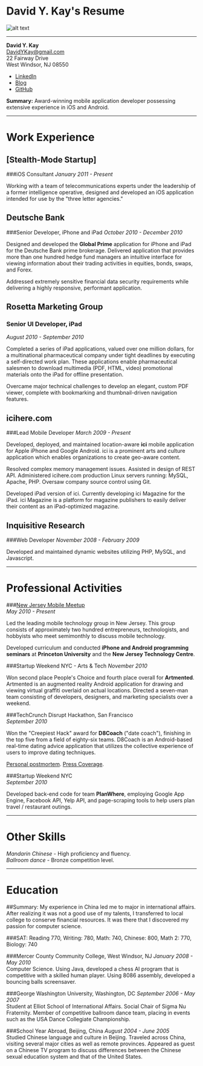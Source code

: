 # David Y. Kay's Resume

![alt text]( http://0.gravatar.com/avatar/30d6fbf81284ac9005e8e9ccc7ecfb1e?size=420 "David Y. Kay")

* * * * * * * * * * * * * * * * * *

__David Y. Kay__  
DavidYKay@gmail.com  
22 Fairway Drive  
West Windsor, NJ 08550  

* [LinkedIn](http://linkedin.com/in/DavidYKay)  
* [Blog](http://blog.davidykay.com)  
* [GitHub](http://github.com/DavidYKay)  

__Summary:__  Award-winning mobile application developer possessing extensive experience in iOS and Android. 

* * * * * * * * * * * * * * * * * *
# Work Experience

## [Stealth-Mode Startup]
###iOS Consultant
_January 2011 - Present_  

Working with a team of telecommunications experts under the leadership of a former intelligence operative, designed and developed an iOS application intended for use by the "three letter agencies."

## Deutsche Bank 
###Senior Developer, iPhone and iPad
_October 2010 - December 2010_  

Designed and developed the __Global Prime__ application for iPhone and iPad for the Deutsche Bank prime brokerage. Delivered application that provides more than one hundred hedge fund managers an intuitive interface for viewing information about their trading activities in equities, bonds, swaps, and Forex. 

Addressed extremely sensitive financial data security requirements while delivering a highly responsive, performant application.

## Rosetta Marketing Group 
### Senior UI Developer, iPad
_August 2010 - September 2010_  
  
Completed a series of iPad applications, valued over one million dollars, for a multinational pharmaceutical company under tight deadlines by executing a self-directed work plan. These applications enable pharmaceutical salesmen to download multimedia (PDF, HTML, video) promotional materials onto the iPad for offline presentation.  

Overcame major technical challenges to develop an elegant, custom PDF viewer, complete with bookmarking and thumbnail-driven navigation features. 

## icihere.com 
###Lead Mobile Developer
_March 2009 - Present_  

Developed, deployed, and maintained location-aware __ici__ mobile application for Apple iPhone and Google Android. ici is a prominent arts and culture application which enables organizations to create geo-aware content.

Resolved complex memory management issues. Assisted in design of REST API. Administered icihere.com production Linux servers running: MySQL, Apache, PHP. Oversaw company source control using Git.  
  
Developed iPad version of ici. Currently developing ici Magazine for the iPad. ici Magazine is a platform for magazine publishers to easily deliver their content as an iPad-optimized magazine.
  
## Inquisitive Research 
###Web Developer
_November 2008 - February 2009_  
  
Developed and maintained dynamic websites utilizing PHP, MySQL, and Javascript.

* * * * * * * * * * * * * * * * * *
# Professional Activities  

###[New Jersey Mobile Meetup](http://meetup.com/njmobile/)  
_May 2010 - Present_  

Led the leading mobile technology group in New Jersey. This group consists of approximately two hundred entrepreneurs, technologists, and hobbyists who meet semimonthly to discuss mobile technology.  
  
Developed curriculum and conducted __iPhone and Android programming seminars__ at __Princeton University__ and the __New Jersey Technology Centre__.

###Startup Weekend NYC - Arts & Tech
_November 2010_  

Won second place People's Choice and fourth place overall for __Artmented__. Artmented is an augmented reality Android application for drawing and viewing virtual graffiti overlaid on actual locations. Directed a seven-man team consisting of developers, designers, and marketing specialists over a weekend.

###TechCrunch Disrupt Hackathon, San Francisco  
_September 2010_  

Won the "Creepiest Hack" award for __D8Coach__ ("date coach"), finishing in the top five from a field of eighty-six teams. D8Coach is an Android-based real-time dating advice application that utilizes the collective experience of users to improve dating techniques. 

[Personal postmortem](http://blog.davidykay.com/d8coach-hackaton-wrap-up).  [Press Coverage](http://techcrunch.com/2010/09/26/techcrunch-disrupt-hackathon-winner/).  

###Startup Weekend NYC  
_September 2010_  

Developed back-end code for team __PlanWhere__, employing Google App Engine, Facebook API, Yelp API, and page-scraping tools to help users plan travel / restaurant outings.

* * * * * * * * * * * * * * * * * *
# Other Skills

_Mandarin Chinese_ - High proficiency and fluency.  
_Ballroom dance_ - Bronze competition level.  

* * * * * * * * * * * * * * * * * *
# Education

##Summary:
My experience in China led me to major in international affairs. After realizing it was not a good use of my talents, I transferred to local college to conserve financial resources. It was there that I discovered my passion for computer science.

###SAT:
Reading 770, Writing: 780, Math: 740, Chinese: 800, Math 2: 770, Biology: 740

###Mercer County Community College, West Windsor, NJ
_January 2008 - May 2010_  
Computer Science. Using Java, developed a chess AI program that is competitive with a skilled human player. Using 8086 assembly, developed a bouncing balls screensaver.

###George Washington University, Washington, DC
_September 2006 - May 2007_  
Student at Elliot School of International Affairs. Social Chair of Sigma Nu Fraternity. Member of competitive ballroom dance team, placing in events such as the USA Dance Collegiate Championship.

###School Year Abroad, Beijing, China
_August 2004 - June 2005_  
Studied Chinese language and culture in Beijing. Traveled across China, visiting several major cities as well as remote provinces. Appeared as guest on a Chinese TV program to discuss differences between the Chinese sexual education system and that of the United States.
